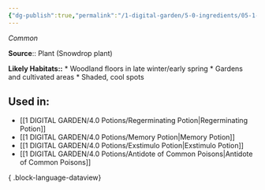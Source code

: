 ```yaml
---
{"dg-publish":true,"permalink":"/1-digital-garden/5-0-ingredients/05-1-plants/galanthus-nivalis-bundle-of/","tags":["ingredient","common"]}
---
```


*Common*

**Source**:: Plant (Snowdrop plant)

**Likely Habitats::** * Woodland floors in late winter/early spring * Gardens and cultivated areas * Shaded, cool spots

## Used in:

- [[1 DIGITAL GARDEN/4.0 Potions/Regerminating Potion\|Regerminating Potion]]
- [[1 DIGITAL GARDEN/4.0 Potions/Memory Potion\|Memory Potion]]
- [[1 DIGITAL GARDEN/4.0 Potions/Exstimulo Potion\|Exstimulo Potion]]
- [[1 DIGITAL GARDEN/4.0 Potions/Antidote of Common Poisons\|Antidote of Common Poisons]]

{ .block-language-dataview}

